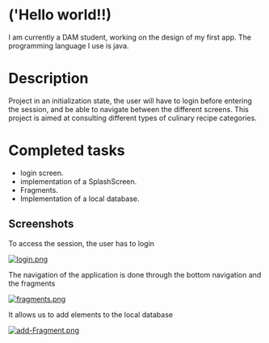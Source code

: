 # ('Hello world!!)
I am currently a DAM student, working on the design of my first app. The programming language I use is java.

# Description
Project in an initialization state, the user will have to login before entering the session, and be able to navigate between the different screens. This project is aimed at consulting different types of culinary recipe categories.

# Completed tasks
* login screen.
* implementation of a SplashScreen.
* Fragments.
* Implementation of a local database.

## Screenshots
To access the session, the user has to login

[![login.png](https://i.postimg.cc/rpfxkHgj/login.png)](https://postimg.cc/JyBG3PfH)


The navigation of the application is done through the bottom navigation and the fragments

[![fragments.png](https://i.postimg.cc/R0JnnTBQ/fragments.png)](https://postimg.cc/B8svrHtX)

It allows us to add elements to the local database

[![add-Fragment.png](https://i.postimg.cc/0Q2RBVy7/add-Fragment.png)](https://postimg.cc/v1jN1L9m)
